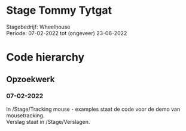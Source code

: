# Stage Tommy Tytgat
Stagebedrijf: Wheelhouse  
Periode: 07-02-2022 tot (ongeveer) 23-06-2022
# Code hierarchy
## Opzoekwerk
### 07-02-2022
In /Stage/Tracking mouse - examples staat de code voor de demo van mousetracking.  
Verslag staat in /Stage/Verslagen.  
